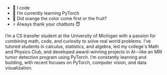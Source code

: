 
- 🔭 I code
- 🌱 I’m currently learning PyTorch
- 🤔 Did orange the color come first or the fruit?
- ⚡ Always thank your chatbots 😇


I’m a CS transfer student at the University of Michigan with a passion for combining math, code, and curiosity to solve real world problems. I’ve tutored students in calculus, statistics, and algebra, led my college's Math and Physics Club, and developed award-winning projects in AI—like an MRI tumor detection program using PyTorch. I’m constantly learning and building, with recent focuses on PyTorch, computer vision, and data visualization.
